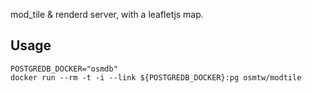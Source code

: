 
mod_tile & renderd server, with a leafletjs map.

## Usage
    POSTGREDB_DOCKER="osmdb"
    docker run --rm -t -i --link ${POSTGREDB_DOCKER}:pg osmtw/modtile
